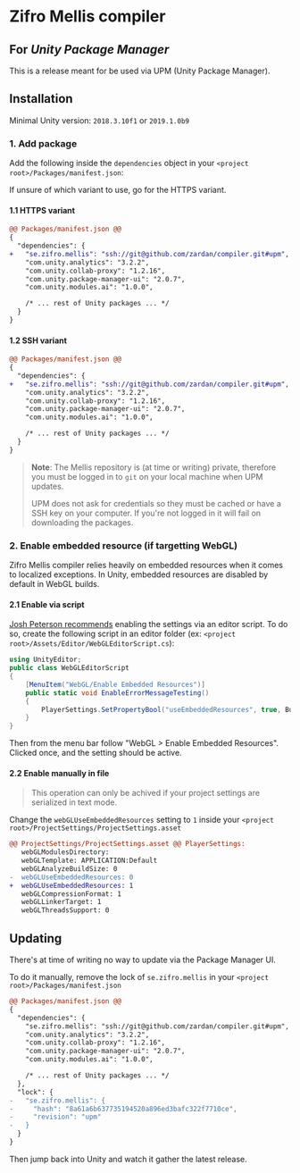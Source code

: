 # Zifro Mellis compiler

## For _Unity Package Manager_

This is a release meant for be used via UPM (Unity Package Manager).

## Installation

Minimal Unity version: `2018.3.10f1` or `2019.1.0b9`

### 1. Add package

Add the following inside the `dependencies` object in your `<project root>/Packages/manifest.json`:

If unsure of which variant to use, go for the HTTPS variant.

#### 1.1 HTTPS variant

```diff
@@ Packages/manifest.json @@
{
  "dependencies": {
+   "se.zifro.mellis": "ssh://git@github.com/zardan/compiler.git#upm",
    "com.unity.analytics": "3.2.2",
    "com.unity.collab-proxy": "1.2.16",
    "com.unity.package-manager-ui": "2.0.7",
    "com.unity.modules.ai": "1.0.0",

    /* ... rest of Unity packages ... */
  }
}
```

#### 1.2 SSH variant

```diff
@@ Packages/manifest.json @@
{
  "dependencies": {
+   "se.zifro.mellis": "ssh://git@github.com/zardan/compiler.git#upm",
    "com.unity.analytics": "3.2.2",
    "com.unity.collab-proxy": "1.2.16",
    "com.unity.package-manager-ui": "2.0.7",
    "com.unity.modules.ai": "1.0.0",

    /* ... rest of Unity packages ... */
  }
}
```

> **Note**: The Mellis repository is (at time or writing) private, therefore you must be logged in to `git` on your local machine when UPM updates.
>
> UPM does not ask for credentials so they must be cached or have a SSH key on your computer. If you're not logged in it will fail on downloading the packages.

### 2. Enable embedded resource (if targetting WebGL)

Zifro Mellis compiler relies heavily on embedded resources when it comes to localized exceptions.
In Unity, embedded resources are disabled by default in WebGL builds.

#### 2.1 Enable via script

[Josh Peterson recommends](https://forum.unity.com/threads/enabling-embedded-resources-with-webgl.326069/) enabling the settings via an editor script.
To do so, create the following script in an editor folder (ex: `<project root>/Assets/Editor/WebGLEditorScript.cs`):

```cs
using UnityEditor;
public class WebGLEditorScript
{
    [MenuItem("WebGL/Enable Embedded Resources")]
    public static void EnableErrorMessageTesting()
    {
        PlayerSettings.SetPropertyBool("useEmbeddedResources", true, BuildTargetGroup.WebGL);
    }
}
```

Then from the menu bar follow "WebGL > Enable Embedded Resources". Clicked once, and the setting should be active.

#### 2.2 Enable manually in file

> This operation can only be achived if your project settings are serialized in text mode.

Change the `webGLUseEmbeddedResources` setting to `1` inside your `<project root>/ProjectSettings/ProjectSettings.asset`

```diff
@@ ProjectSettings/ProjectSettings.asset @@ PlayerSettings:
   webGLModulesDirectory:
   webGLTemplate: APPLICATION:Default
   webGLAnalyzeBuildSize: 0
-  webGLUseEmbeddedResources: 0
+  webGLUseEmbeddedResources: 1
   webGLCompressionFormat: 1
   webGLLinkerTarget: 1
   webGLThreadsSupport: 0
```

## Updating

There's at time of writing no way to update via the Package Manager UI.

To do it manually, remove the lock of `se.zifro.mellis` in your `<project root>/Packages/manifest.json`

```diff
@@ Packages/manifest.json @@
{
  "dependencies": {
    "se.zifro.mellis": "ssh://git@github.com/zardan/compiler.git#upm",
    "com.unity.analytics": "3.2.2",
    "com.unity.collab-proxy": "1.2.16",
    "com.unity.package-manager-ui": "2.0.7",
    "com.unity.modules.ai": "1.0.0",

    /* ... rest of Unity packages ... */
  },
  "lock": {
-   "se.zifro.mellis": {
-     "hash": "8a61a6b637735194520a896ed3bafc322f7710ce",
-     "revision": "upm"
-   }
  }
}
```

Then jump back into Unity and watch it gather the latest release.
